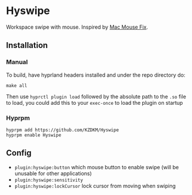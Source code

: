 # Hyswipe

Workspace swipe with mouse. Inspired by [Mac Mouse Fix](https://github.com/noah-nuebling/mac-mouse-fix).


## Installation

### Manual

To build, have hyprland headers installed and under the repo directory do:
```
make all
```
Then use `hyprctl plugin load` followed by the absolute path to the `.so` file to load, you could add this to your `exec-once` to load the plugin on startup

### Hyprpm
```
hyprpm add https://github.com/KZDKM/Hyswipe
hyprpm enable Hyswipe
```

## Config
- `plugin:hyswipe:button` which mouse button to enable swipe (will be unusable for other applications)
- `plugin:hyswipe:sensitivity`
- `plugin:hyswipe:lockCursor` lock cursor from moving when swiping


